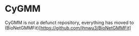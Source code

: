 # CyGMM

CyGMM is not a defunct repository, everything has moved to (BioNetGMMFit)[https://github.com/jhnwu3/BioNetGMMFit]
